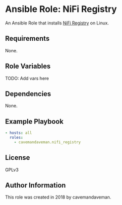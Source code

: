 # Ansible Role: NiFi Registry

An Ansible Role that installs [NiFi Registry](https://nifi.apache.org/registry.html) on Linux.

## Requirements

None.

## Role Variables

TODO: Add vars here


## Dependencies

None.

## Example Playbook

```yaml
- hosts: all
  roles:
    - cavemandaveman.nifi_registry
```

## License

GPLv3

## Author Information

This role was created in 2018 by cavemandaveman.
